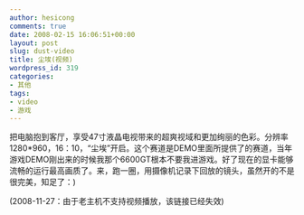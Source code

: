 ```yaml
---
author: hesicong
comments: true
date: 2008-02-15 16:06:51+00:00
layout: post
slug: dust-video
title: 尘埃(视频)
wordpress_id: 319
categories:
- 其他
tags:
- video
- 游戏
---
```


把电脑抱到客厅，享受47寸液晶电视带来的超爽视域和更加绚丽的色彩。分辨率1280*960，16：10，“尘埃”开启。这个赛道是DEMO里面所提供了的赛道，当年游戏DEMO刚出来的时候我那个6600GT根本不要我进游戏。好了现在的显卡能够流畅的运行最高画质了。来，跑一圈，用摄像机记录下回放的镜头，虽然开的不是很完美，知足了：)

(2008-11-27：由于老主机不支持视频播放，该链接已经失效)

